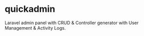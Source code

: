 # quickadmin
Laravel admin panel with CRUD &amp; Controller generator with User Management &amp; Activity Logs.
